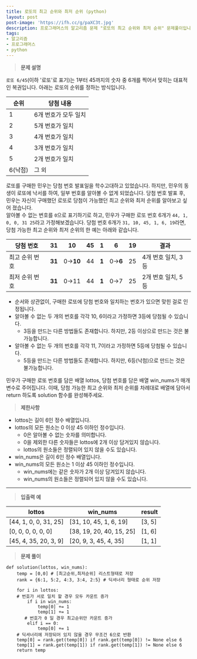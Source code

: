 ```yaml
---
title: 로또의 최고 순위와 최저 순위 (python)
layout: post
post-image: 'https://ifh.cc/g/paXC3t.jpg'
description: 프로그래머스의 알고리즘 문제 "로또의 최고 순위와 최저 순위" 문제풀이입니다. 
tags:
- 알고리즘
- 프로그래머스
- python
---
```


>**문제 설명**  

`로또 6/45`(이하 '로또'로 표기)는 1부터 45까지의 숫자 중 6개를 찍어서 맞히는 대표적인 복권입니다. 아래는 로또의 순위를 정하는 방식입니다.

| 순위 | 당첨 내용 |
|--|--|
| 1 | 6개 번호가 모두 일치 |
| 2 | 5개 번호가 일치 |
| 3 | 4개 번호가 일치 |
| 4 | 3개 번호가 일치 |
| 5 | 2개 번호가 일치 |
| 6(낙점) | 그 외 |

로또를 구매한 민우는 당첨 번호 발표일을 학수고대하고 있었습니다. 하지만, 민우의 동생이 로또에 낙서를 하여, 일부 번호를 알아볼 수 없게 되었습니다. 당첨 번호 발표 후, 민우는 자신이 구매했던 로또로 당첨이 가능했던 최고 순위와 최저 순위를 알아보고 싶어 졌습니다.  
알아볼 수 없는 번호를  `0`으로 표기하기로 하고, 민우가 구매한 로또 번호 6개가  `44, 1, 0, 0, 31 25`라고 가정해보겠습니다. 당첨 번호 6개가  `31, 10, 45, 1, 6, 19`라면, 당첨 가능한 최고 순위와 최저 순위의 한 예는 아래와 같습니다.

| 당첨 번호 | 31 | 10 | 45 | 1 | 6 | 19 | 결과 |
|--|--|--|--|--|--|--|--|
| 최고 순위 번호 | **31** | 0→**10** | 44 | **1** | 0→**6** | 25 | 4개 번호 일치, 3등 |
| 최저 순위 번호 | **31** | 0→11 | 44 | **1** | 0→7 | 25 | 2개 번호 일치, 5등 |


-   순서와 상관없이, 구매한 로또에 당첨 번호와 일치하는 번호가 있으면 맞힌 걸로 인정됩니다.
-   알아볼 수 없는 두 개의 번호를 각각 10, 6이라고 가정하면 3등에 당첨될 수 있습니다.
    -   3등을 만드는 다른 방법들도 존재합니다. 하지만, 2등 이상으로 만드는 것은 불가능합니다.
-   알아볼 수 없는 두 개의 번호를 각각 11, 7이라고 가정하면 5등에 당첨될 수 있습니다.
    -   5등을 만드는 다른 방법들도 존재합니다. 하지만, 6등(낙첨)으로 만드는 것은 불가능합니다.

민우가 구매한 로또 번호를 담은 배열 lottos, 당첨 번호를 담은 배열 win_nums가 매개변수로 주어집니다. 이때, 당첨 가능한 최고 순위와 최저 순위를 차례대로 배열에 담아서 return 하도록 solution 함수를 완성해주세요.


> **제한사항**

-   lottos는 길이 6인 정수 배열입니다.
-   lottos의 모든 원소는 0 이상 45 이하인 정수입니다.
    -   0은 알아볼 수 없는 숫자를 의미합니다.
    -   0을 제외한 다른 숫자들은 lottos에 2개 이상 담겨있지 않습니다.
    -   lottos의 원소들은 정렬되어 있지 않을 수도 있습니다.
-   win_nums은 길이 6인 정수 배열입니다.
-   win_nums의 모든 원소는 1 이상 45 이하인 정수입니다.
    -   win_nums에는 같은 숫자가 2개 이상 담겨있지 않습니다.
    -   win_nums의 원소들은 정렬되어 있지 않을 수도 있습니다.

----------

> **입출력 예**

| lottos | win_nums | result |
|--|--|--|
| [44, 1, 0, 0, 31, 25] | [31, 10, 45, 1, 6, 19] | [3, 5] |
| [0, 0, 0, 0, 0, 0] | [38, 19, 20, 40, 15, 25] | [1, 6] |
| [45, 4, 35, 20, 3, 9] | [20, 9, 3, 45, 4, 35] | [1, 1] |


> **문제 풀이**

    def solution(lottos, win_nums):
        temp = [0,0] # [최고순위,최저순위] 리스트형태로 저장
        rank = {6:1, 5:2, 4:3, 3:4, 2:5} # 딕셔너리 형태로 순위 저장
    
        for i in lottos:
        # 번호가 서로 일치 할 경우 모두 카운트 증가
            if i in win_nums:
                temp[0] += 1
                temp[1] += 1
           # 번호가 0 일 경우 최고순위만 카운트 증가
            elif i == 0: 
                temp[0] += 1
        # 딕셔너리에 저장되어 있지 않을 경우 무조건 6으로 반환 
        temp[0] = rank.get(temp[0]) if rank.get(temp[0]) != None else 6
        temp[1] = rank.get(temp[1]) if rank.get(temp[1]) != None else 6
        return temp

